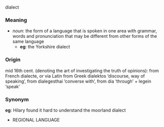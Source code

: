 dialect
### Meaning
+ _noun_: the form of a language that is spoken in one area with grammar, words and pronunciation that may be different from other forms of the same language
	+ __eg__: the Yorkshire dialect

### Origin

mid 16th cent. (denoting the art of investigating the truth of opinions): from French dialecte, or via Latin from Greek dialektos ‘discourse, way of speaking’, from dialegesthai ‘converse with’, from dia ‘through’ + legein ‘speak’

### Synonym

__eg__: Hilary found it hard to understand the moorland dialect

+ REGIONAL LANGUAGE


